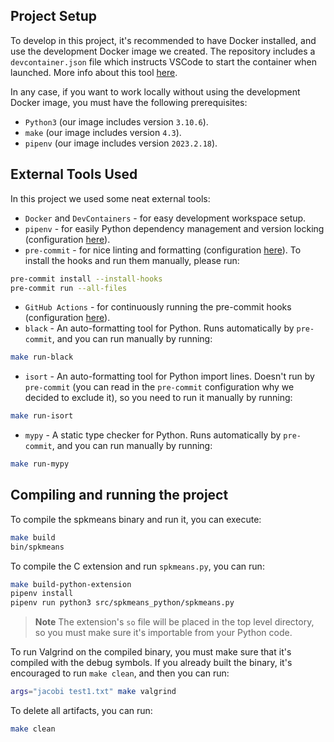 ## Project Setup
To develop in this project, it's recommended to have Docker installed, and use the development Docker image we created.
The repository includes a `devcontainer.json` file which instructs VSCode to start the container when launched.
More info about this tool [here](https://code.visualstudio.com/docs/devcontainers/containers).

In any case, if you want to work locally without using the development Docker image, you must have the following prerequisites:
- `Python3` (our image includes version `3.10.6`).
- `make` (our image includes version `4.3`).
- `pipenv` (our image includes version `2023.2.18`).

## External Tools Used
In this project we used some neat external tools:
- `Docker` and `DevContainers` - for easy development workspace setup.
- `pipenv` - for easily Python dependency management and version locking (configuration [here](Pipfile)).
- `pre-commit` - for nice linting and formatting (configuration [here](.pre-commit-config.yaml)). To install the hooks and run them manually, please run:
```bash
pre-commit install --install-hooks
pre-commit run --all-files
```
- `GitHub Actions` - for continuously running the pre-commit hooks (configuration [here](.github/workflows/pre-commit.yaml)).
- `black` - An auto-formatting tool for Python. Runs automatically by `pre-commit`, and you can run manually by running:
```bash
make run-black
```
- `isort` - An auto-formatting tool for Python import lines. Doesn't run by `pre-commit` (you can read in the `pre-commit` configuration why we decided to exclude it), so you need to run it manually by running:
```bash
make run-isort
```
- `mypy` - A static type checker for Python. Runs automatically by `pre-commit`, and you can run manually by running:
```bash
make run-mypy
```

## Compiling and running the project
To compile the spkmeans binary and run it, you can execute:
```bash
make build
bin/spkmeans
```

To compile the C extension and run `spkmeans.py`, you can run:
```bash
make build-python-extension
pipenv install
pipenv run python3 src/spkmeans_python/spkmeans.py
```

> **Note**
> The extension's `so` file will be placed in the top level directory, so you must make sure it's importable from your Python code.

To run Valgrind on the compiled binary, you must make sure that it's compiled with the debug symbols. If you already built the binary, it's encouraged to run `make clean`, and then you can run:
```bash
args="jacobi test1.txt" make valgrind
```

To delete all artifacts, you can run:
```bash
make clean
```
